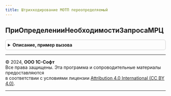 ```yaml
---
title: Штрихкодирование МОТП переопределяемый
---
```



## ПриОпределенииНеобходимостиЗапросаМРЦ
<details style="margin: 1em 0; padding: 0.5em; border: 1px solid #ccc; border-radius: 6px;">

<summary style="font-weight: bold; cursor: pointer;">Описание, пример вызова</summary>

```bsl
// В процедуре необходимо определить необходимость запроса МРЦ для номенклатуры в системе МОТП.
//
// Параметры:
//  Номенклатура - ОпределяемыйТип.Номенклатура - Номенклатура.
//  ТребуетсяЗапрос - Булево - Истина, если для номенклатуры требуется запрашивать МРЦ в системе МОТП.
Процедура ПриОпределенииНеобходимостиЗапросаМРЦ(Номенклатура, ТребуетсяЗапрос) Экспорт
```

Пример вызова
```bsl
ШтрихкодированиеМОТППереопределяемый.ПриОпределенииНеобходимостиЗапросаМРЦ(Номенклатура, ТребуетсяЗапрос) 
```
</details>

---

© 2024, **ООО 1С-Софт**  
Все права защищены. Эта программа и сопроводительные материалы предоставляются  
в соответствии с условиями лицензии [Attribution 4.0 International (CC BY 4.0)](https://creativecommons.org/licenses/by/4.0/legalcode).

---

